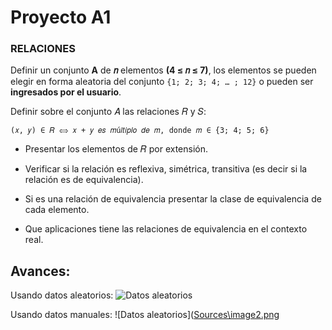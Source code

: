 # Proyecto A1

### RELACIONES 
 Definir un conjunto __A__ de __𝑛__ elementos __(4 ≤ 𝑛 ≤ 7)__, los 
 elementos se pueden elegir en forma aleatoria del conjunto
 `{1; 2; 3; 4; … ; 12}` o pueden ser __ingresados por el usuario__.

Definir sobre el conjunto 𝐴 las relaciones 𝑅 y 𝑆:
    
    (𝑥, 𝑦) ∈ 𝑅 ⟺ 𝑥 + 𝑦 𝑒𝑠 𝑚ú𝑙𝑡𝑖𝑝𝑙𝑜 𝑑𝑒 𝑚, donde 𝑚 ∈ {3; 4; 5; 6}

- Presentar los elementos de 𝑅 por extensión.

- Verificar si la relación es reflexiva, simétrica, transitiva (es
decir si la relación es de equivalencia).

- Si es una relación de equivalencia presentar la clase de
equivalencia de cada elemento.

- Que aplicaciones tiene las relaciones de equivalencia en el
contexto real.

## Avances:

Usando datos aleatorios: 
    ![Datos aleatorios](https://github.com/faryd19/matediscreta/blob/main/Sources/image.png "Datos aleatorios, opcion A")

Usando datos manuales: 
    ![Datos aleatorios]([Sources\image2.png](https://github.com/faryd19/matediscreta/blob/main/Sources/image2.png "Datos manuales, opcion M")
